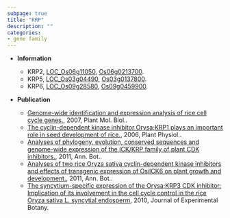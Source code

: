 ```yaml
---
subpage: true
title: "KRP"
description: ""
categories:
- gene family
---
```


* **Information**  
    + KRP2, [LOC_Os06g11050](http://rice.plantbiology.msu.edu/cgi-bin/ORF_infopage.cgi?orf=LOC_Os06g11050), [Os06g0213700](http://rapdb.dna.affrc.go.jp/viewer/gbrowse_details/irgsp1?name=Os06g0213700).
    + KRP5, [LOC_Os03g04490](http://rice.plantbiology.msu.edu/cgi-bin/ORF_infopage.cgi?orf=LOC_Os03g04490), [Os03g0137800](http://rapdb.dna.affrc.go.jp/viewer/gbrowse_details/irgsp1?name=Os03g0137800).
    + KRP6, [LOC_Os09g28580](http://rice.plantbiology.msu.edu/cgi-bin/ORF_infopage.cgi?orf=LOC_Os09g28580), [Os09g0459900](http://rapdb.dna.affrc.go.jp/viewer/gbrowse_details/irgsp1?name=Os09g0459900).

* **Publication**  
    + [Genome-wide identification and expression analysis of rice cell cycle genes.](http://www.ncbi.nlm.nih.gov/pubmed?term=Genome-wide+identification+and+expression+analysis+of+rice+cell+cycle+genes.%5BTitle%5D), 2007, Plant Mol. Biol..
    + [The cyclin-dependent kinase inhibitor Orysa;KRP1 plays an important role in seed development of rice.](http://www.ncbi.nlm.nih.gov/pubmed?term=The+cyclin-dependent+kinase+inhibitor+Orysa;KRP1+plays+an+important+role+in+seed+development+of+rice.%5BTitle%5D), 2006, Plant Physiol..
    + [Analyses of phylogeny, evolution, conserved sequences and genome-wide expression of the ICK/KRP family of plant CDK inhibitors.](http://www.ncbi.nlm.nih.gov/pubmed?term=Analyses+of+phylogeny,+evolution,+conserved+sequences+and+genome-wide+expression+of+the+ICK/KRP+family+of+plant+CDK+inhibitors.%5BTitle%5D), 2011, Ann. Bot..
    + [Analyses of two rice Oryza sativa cyclin-dependent kinase inhibitors and effects of transgenic expression of OsiICK6 on plant growth and development.](http://www.ncbi.nlm.nih.gov/pubmed?term=Analyses+of+two+rice+Oryza+sativa+cyclin-dependent+kinase+inhibitors+and+effects+of+transgenic+expression+of+OsiICK6+on+plant+growth+and+development.%5BTitle%5D), 2011, Ann. Bot..
    + [The syncytium-specific expression of the Orysa;KRP3 CDK inhibitor: Implication of its involvement in the cell cycle control in the rice Oryza sativa L. syncytial endosperm](http://www.ncbi.nlm.nih.gov/pubmed?term=The+syncytium-specific+expression+of+the+Orysa;KRP3+CDK+inhibitor:+Implication+of+its+involvement+in+the+cell+cycle+control+in+the+rice+Oryza+sativa+L.+syncytial+endosperm%5BTitle%5D), 2010, Journal of Experimental Botany.


